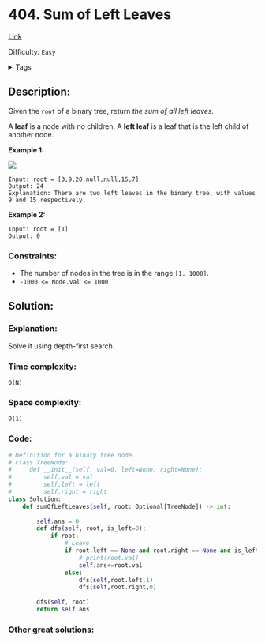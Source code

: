 # 404. Sum of Left Leaves
[Link](https://leetcode.com/problems/sum-of-left-leaves/)

Difficulty: `Easy`

<details>
<summary> Tags</summary>

`Tree`, `Depth-First Search`, `Breadth-First Search`, `Binary Tree`
</details>

## Description:  
Given the `root` of a binary tree, return _the sum of all left leaves._

A **leaf** is a node with no children. A **left leaf** is a leaf that is the
left child of another node.



**Example 1:**

![](https://assets.leetcode.com/uploads/2021/04/08/leftsum-tree.jpg)

    
    
    Input: root = [3,9,20,null,null,15,7]
    Output: 24
    Explanation: There are two left leaves in the binary tree, with values 9 and 15 respectively.
    

**Example 2:**

    
    
    Input: root = [1]
    Output: 0
    



### Constraints:

  * The number of nodes in the tree is in the range `[1, 1000]`.
  * `-1000 <= Node.val <= 1000`



## Solution:  


### Explanation:  
Solve it using depth-first search.


### Time complexity:  
`O(N)`  


### Space complexity:  
`O(1)`  


### Code:  
```python
# Definition for a binary tree node.
# class TreeNode:
#     def __init__(self, val=0, left=None, right=None):
#         self.val = val
#         self.left = left
#         self.right = right
class Solution:
    def sumOfLeftLeaves(self, root: Optional[TreeNode]) -> int:
        
        self.ans = 0
        def dfs(self, root, is_left=0):
            if root:
                # Leave
                if root.left == None and root.right == None and is_left:
                    # print(root.val)
                    self.ans+=root.val
                else:
                    dfs(self,root.left,1)
                    dfs(self,root.right,0)
        
        dfs(self, root)
        return self.ans
```


### Other great solutions:

